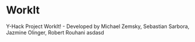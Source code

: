 WorkIt
======

Y-Hack Project WorkIt! - Developed by Michael Zemsky, Sebastian Sarbora, Jazmine Olinger, Robert Rouhani
asdasd